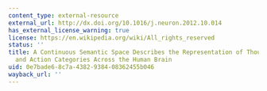 ```yaml
---
content_type: external-resource
external_url: http://dx.doi.org/10.1016/j.neuron.2012.10.014
has_external_license_warning: true
license: https://en.wikipedia.org/wiki/All_rights_reserved
status: ''
title: A Continuous Semantic Space Describes the Representation of Thousands of Object
  and Action Categories Across the Human Brain
uid: 0e7bade6-8c7a-4382-9384-08362455b046
wayback_url: ''
---
```

